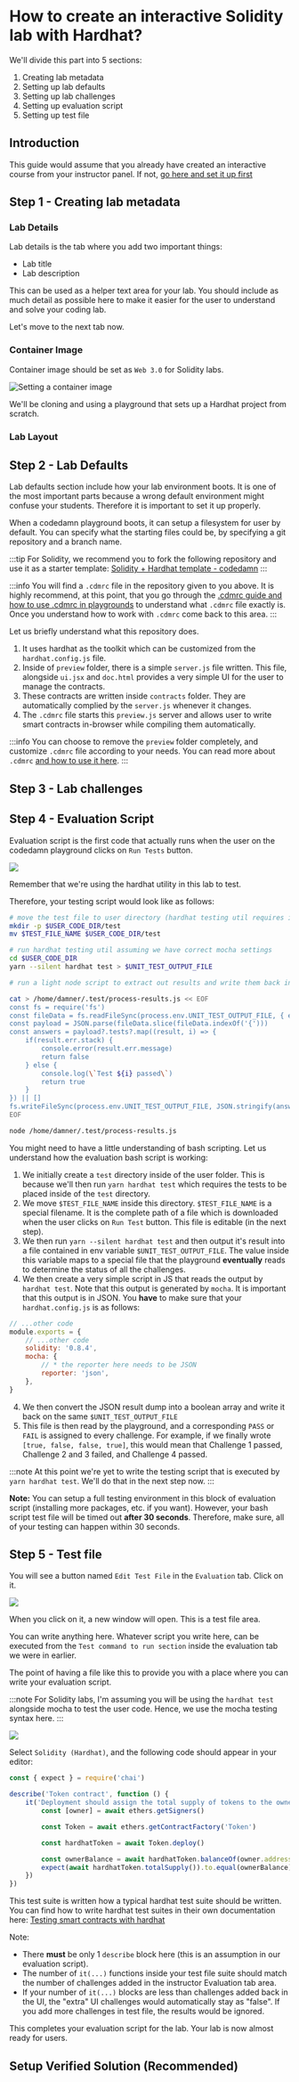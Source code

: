# How to create an interactive Solidity lab with Hardhat?

<!--@include: ./../_components/TechnologyIntro.md-->

We'll divide this part into 5 sections:

1. Creating lab metadata
2. Setting up lab defaults
3. Setting up lab challenges
4. Setting up evaluation script
5. Setting up test file

## Introduction

This guide would assume that you already have created an interactive course from your instructor panel. If not, [go here and set it up first](https://codedamn.com/instructor/interactive-courses)

## Step 1 - Creating lab metadata

<!--@include: ./../_components/LabMetadata.md-->

### Lab Details

Lab details is the tab where you add two important things:

-   Lab title
-   Lab description

This can be used as a helper text area for your lab. You should include as much detail as possible here to make it easier for the user to understand and solve your coding lab.

Let's move to the next tab now.

### Container Image

Container image should be set as `Web 3.0` for Solidity labs.

![Setting a container image](/images/solidity/image-selection.png)

We'll be cloning and using a playground that sets up a Hardhat project from scratch.

### Lab Layout

<!--@include: ./../_components/LabLayout.md-->

## Step 2 - Lab Defaults

Lab defaults section include how your lab environment boots. It is one of the most important parts because a wrong default environment might confuse your students. Therefore it is important to set it up properly.

When a codedamn playground boots, it can setup a filesystem for user by default. You can specify what the starting files could be, by specifying a git repository and a branch name.

:::tip
For Solidity, we recommend you to fork the following repository and use it as a starter template: [Solidity + Hardhat template - codedamn](https://github.com/codedamn-classrooms/web3-controller)
:::

:::info
You will find a `.cdmrc` file in the repository given to you above. It is highly recommend, at this point, that you go through the [.cdmrc guide and how to use .cdmrc in playgrounds](/docs/concepts/cdmrc) to understand what `.cdmrc` file exactly is. Once you understand how to work with `.cdmrc` come back to this area.
:::

Let us briefly understand what this repository does.

1. It uses hardhat as the toolkit which can be customized from the `hardhat.config.js` file.
2. Inside of `preview` folder, there is a simple `server.js` file written. This file, alongside `ui.jsx` and `doc.html` provides a very simple UI for the user to manage the contracts.
3. These contracts are written inside `contracts` folder. They are automatically complied by the `server.js` whenever it changes.
4. The `.cdmrc` file starts this `preview.js` server and allows user to write smart contracts in-browser while compiling them automatically.

:::info
You can choose to remove the `preview` folder completely, and customize `.cdmrc` file according to your needs. You can read more about `.cdmrc` [and how to use it here](/docs/concepts/cdmrc).
:::

## Step 3 - Lab challenges

<!--@include: ./../_components/LabChallenges.md-->

## Step 4 - Evaluation Script

Evaluation script is the first code that actually runs when the user on the codedamn playground clicks on `Run Tests` button.

![](/images/common/lab-run-tests.png)

Remember that we're using the hardhat utility in this lab to test.

Therefore, your testing script would look like as follows:

```sh
# move the test file to user directory (hardhat testing util requires it)
mkdir -p $USER_CODE_DIR/test
mv $TEST_FILE_NAME $USER_CODE_DIR/test

# run hardhat testing util assuming we have correct mocha settings
cd $USER_CODE_DIR
yarn --silent hardhat test > $UNIT_TEST_OUTPUT_FILE

# run a light node script to extract out results and write them back in expected format

cat > /home/damner/.test/process-results.js << EOF
const fs = require('fs')
const fileData = fs.readFileSync(process.env.UNIT_TEST_OUTPUT_FILE, { encoding: 'utf8' })
const payload = JSON.parse(fileData.slice(fileData.indexOf('{')))
const answers = payload?.tests?.map((result, i) => {
    if(result.err.stack) {
        console.error(result.err.message)
        return false
    } else {
        console.log(\`Test ${i} passed\`)
        return true
    }
}) || []
fs.writeFileSync(process.env.UNIT_TEST_OUTPUT_FILE, JSON.stringify(answers))
EOF

node /home/damner/.test/process-results.js
```

You might need to have a little understanding of bash scripting. Let us understand how the evaluation bash script is working:

1. We initially create a `test` directory inside of the user folder. This is because we'll then run `yarn hardhat test` which requires the tests to be placed inside of the `test` directory.
2. We move `$TEST_FILE_NAME` inside this directory. `$TEST_FILE_NAME` is a special filename. It is the complete path of a file which is downloaded when the user clicks on `Run Test` button. This file is editable (in the next step).
3. We then run `yarn --silent hardhat test` and then output it's result into a file contained in env variable `$UNIT_TEST_OUTPUT_FILE`. The value inside this variable maps to a special file that the playground **eventually** reads to determine the status of all the challenges.
4. We then create a very simple script in JS that reads the output by `hardhat test`. Note that this output is generated by `mocha`. It is important that this output is in JSON. You **have** to make sure that your `hardhat.config.js` is as follows:

```js
// ...other code
module.exports = {
	// ...other code
	solidity: '0.8.4',
	mocha: {
		// * the reporter here needs to be JSON
		reporter: 'json',
	},
}
```

4. We then convert the JSON result dump into a boolean array and write it back on the same `$UNIT_TEST_OUTPUT_FILE`
5. This file is then read by the playground, and a corresponding `PASS` or `FAIL` is assigned to every challenge. For example, if we finally wrote `[true, false, false, true]`, this would mean that Challenge 1 passed, Challenge 2 and 3 failed, and Challenge 4 passed.

:::note
At this point we're yet to write the testing script that is executed by `yarn hardhat test`. We'll do that in the next step now.
:::

**Note:** You can setup a full testing environment in this block of evaluation script (installing more packages, etc. if you want). However, your bash script test file will be timed out **after 30 seconds**. Therefore, make sure, all of your testing can happen within 30 seconds.

## Step 5 - Test file

You will see a button named `Edit Test File` in the `Evaluation` tab. Click on it.

![](/images/common/lab-edit-test.png)

When you click on it, a new window will open. This is a test file area.

You can write anything here. Whatever script you write here, can be executed from the `Test command to run section` inside the evaluation tab we were in earlier.

The point of having a file like this to provide you with a place where you can write your evaluation script.

:::note
For Solidity labs, I'm assuming you will be using the `hardhat test` alongside mocha to test the user code. Hence, we use the mocha testing syntax here.
:::

![](/images/solidity/template-pick.png)

Select `Solidity (Hardhat)`, and the following code should appear in your editor:

```js
const { expect } = require('chai')

describe('Token contract', function () {
	it('Deployment should assign the total supply of tokens to the owner', async function () {
		const [owner] = await ethers.getSigners()

		const Token = await ethers.getContractFactory('Token')

		const hardhatToken = await Token.deploy()

		const ownerBalance = await hardhatToken.balanceOf(owner.address)
		expect(await hardhatToken.totalSupply()).to.equal(ownerBalance)
	})
})
```

This test suite is written how a typical hardhat test suite should be written. You can find how to write hardhat test suites in their own documentation here: [Testing smart contracts with hardhat](https://hardhat.org/tutorial/testing-contracts#5.-testing-contracts)

Note:

-   There **must** be only 1 `describe` block here (this is an assumption in our evaluation script).
-   The number of `it(...)` functions inside your test file suite should match the number of challenges added in the instructor Evaluation tab area.
-   If your number of `it(...)` blocks are less than challenges added back in the UI, the "extra" UI challenges would automatically stay as "false". If you add more challenges in test file, the results would be ignored.

This completes your evaluation script for the lab. Your lab is now almost ready for users.

## Setup Verified Solution (Recommended)

<!--@include: ./../_components/LabVerifiedSolution.md-->
